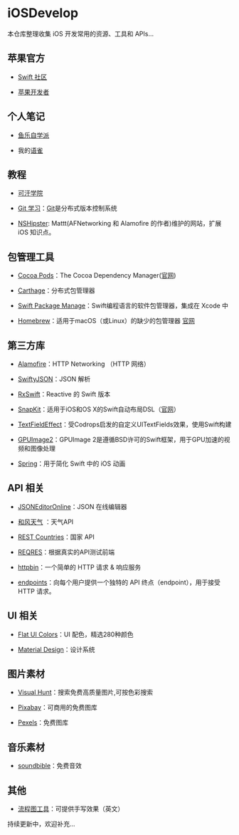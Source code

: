 # iOSDevelop
本仓库整理收集 iOS 开发常用的资源、工具和 APIs...

## 苹果官方
- [Swift 社区](https://swift.org)

- [苹果开发者](https://developer.apple.com/develop/)

## 个人笔记
- [鱼乐自学派](https://yulezixue.com)
   
- 我的[语雀](https://www.yuque.com/ideal156)

## 教程 
- [可汗学院](https://www.khanacademy.org)

- [Git 学习](https://learngitbranching.js.org/?locale=zh_CN)：[Git](https://git-scm.com)是分布式版本控制系统

- [NSHipster](https://nshipster.com): Mattt(AFNetworking 和 Alamofire 的作者)维护的网站，扩展 iOS 知识点。

## 包管理工具
- [Cocoa Pods](https://github.com/CocoaPods/CocoaPods)：The Cocoa Dependency Manager([官网](https://cocoapods.org/))

- [Carthage](https://github.com/Carthage/Carthage)：分布式包管理器

- [Swift Package Manage](https://github.com/apple/swift-package-manager)：Swift编程语言的软件包管理器，集成在 Xcode 中

- [Homebrew](https://github.com/Homebrew/brew)：适用于macOS（或Linux）的缺少的包管理器 [官网](https://brew.sh)

## 第三方库
- [Alamofire](https://github.com/Alamofire/Alamofire)：HTTP Networking （HTTP 网络）

- [SwiftyJSON](https://github.com/SwiftyJSON/SwiftyJSON)：JSON 解析 

- [RxSwift](https://github.com/ReactiveX/RxSwift)：Reactive 的 Swift 版本

- [SnapKit](https://github.com/SnapKit/SnapKit)：适用于iOS和OS X的Swift自动布局DSL（[官网](http://snapkit.io)）

- [TextFieldEffect](https://github.com/raulriera/TextFieldEffects)：受Codrops启发的自定义UITextFields效果，使用Swift构建

- [GPUImage2](https://github.com/BradLarson/GPUImage2)：GPUImage 2是遵循BSD许可的Swift框架，用于GPU加速的视频和图像处理
 
- [Spring](https://github.com/MengTo/Spring)：用于简化 Swift 中的 iOS 动画

## API 相关
- [JSONEditorOnline](https://jsoneditoronline.org)：JSON 在线编辑器

- [和风天气](https://dev.heweather.com) ：天气API

- [REST Countries](https://restcountries.eu)：国家 API

- [REQRES](https://reqres.in)：根据真实的API测试前端

- [httpbin](https://httpbin.org)：一个简单的 HTTP 请求 & 响应服务

- [endpoints](https://www.endpoints.dev)：向每个用户提供一个独特的 API 终点（endpoint），用于接受 HTTP 请求。

## UI 相关
- [Flat UI Colors](https://flatuicolors.com)：UI 配色，精选280种颜色

- [Material Design](https://material.io)：设计系统

## 图片素材
- [Visual Hunt](https://visualhunt.com)：搜索免费高质量图片,可按色彩搜索

- [Pixabay](https://pixabay.com)：可商用的免费图库

- [Pexels](https://www.pexels.com/zh-cn/)：免费图库

## 音乐素材
- [soundbible](http://soundbible.com/royalty-free-sounds-1.html)：免费音效

## 其他
- [流程图工具](https://excalidraw.com)：可提供手写效果（英文）

持续更新中，欢迎补充...
